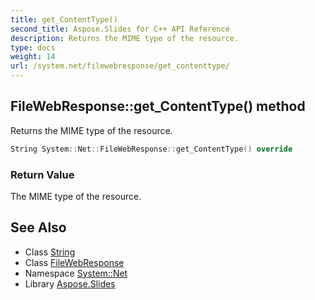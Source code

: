 ```yaml
---
title: get_ContentType()
second_title: Aspose.Slides for C++ API Reference
description: Returns the MIME type of the resource.
type: docs
weight: 14
url: /system.net/filewebresponse/get_contenttype/
---
```

## FileWebResponse::get_ContentType() method


Returns the MIME type of the resource.

```cpp
String System::Net::FileWebResponse::get_ContentType() override
```


### Return Value

The MIME type of the resource.

## See Also

* Class [String](../../../system/string/)
* Class [FileWebResponse](../)
* Namespace [System::Net](../../)
* Library [Aspose.Slides](../../../)